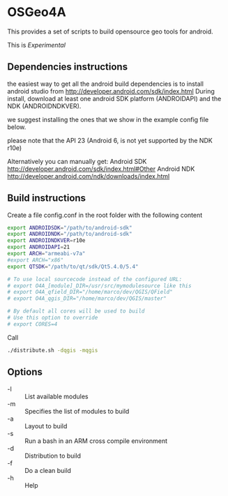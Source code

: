 OSGeo4A
==========

This provides a set of scripts to build opensource geo tools for android.

This is *Experimental*

Dependencies instructions
-----------
the easiest way to get all the android build dependencies is to install android 
studio from http://developer.android.com/sdk/index.html
During install, download at least one android SDK platform (ANDROIDAPI) and the 
NDK (ANDROIDNDKVER).

we suggest installing the ones that we show in the example config file below.

please note that the API 23 (Android 6, is not yet supported by the NDK r10e) 

Alternatively you can manually get:
Android SDK http://developer.android.com/sdk/index.html#Other
Android NDK http://developer.android.com/ndk/downloads/index.html

Build instructions
-----------
Create a file config.conf in the root folder with the following content

```sh
export ANDROIDSDK="/path/to/android-sdk"
export ANDROIDNDK="/path/to/android-sdk"
export ANDROIDNDKVER=r10e
export ANDROIDAPI=21
export ARCH="armeabi-v7a"
#export ARCH="x86"
export QTSDK="/path/to/qt/sdk/Qt5.4.0/5.4"

# To use local sourcecode instead of the configured URL:
# export O4A_[module]_DIR=/usr/src/mymodulesource like this
# export O4A_qfield_DIR="/home/marco/dev/QGIS/QField"
# export O4A_qgis_DIR="/home/marco/dev/QGIS/master"

# By default all cores will be used to build
# Use this option to override
# export CORES=4
```

Call
```sh
./distribute.sh -dqgis -mqgis
```

Options
-----------

<dl>
 <dt>-l</dt> <dd>List available modules</dd>
 <dt>-m</dt> <dd>Specifies the list of modules to build</dd>
 <dt>-a</dt> <dd>Layout to build</dd>
 <dt>-s</dt> <dd>Run a bash in an ARM cross compile environment</dd>
 <dt>-d</dt> <dd>Distribution to build</dd>
 <dt>-f</dt> <dd>Do a clean build</dd>
 <dt>-h</dt> <dd>Help</dd>
</dl>
